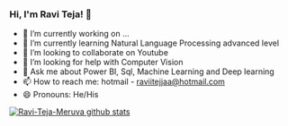 ### Hi, I'm Ravi Teja! 👋

- 🔭 I’m currently working on ...
- 🌱 I’m currently learning Natural Language Processing advanced level
- 👯 I’m looking to collaborate on Youtube
- 🤔 I’m looking for help with Computer Vision
- 💬 Ask me about Power BI, Sql, Machine Learning and Deep learning
- 📫 How to reach me: hotmail - raviitejjaa@hotmail.com
- 😄 Pronouns: He/His



[![Ravi-Teja-Meruva github stats](https://github-readme-stats.vercel.app/api?username=Ravi-Teja-Meruva)](https://github.com/Ravi-Teja-Meruva/github-readme-stats)
